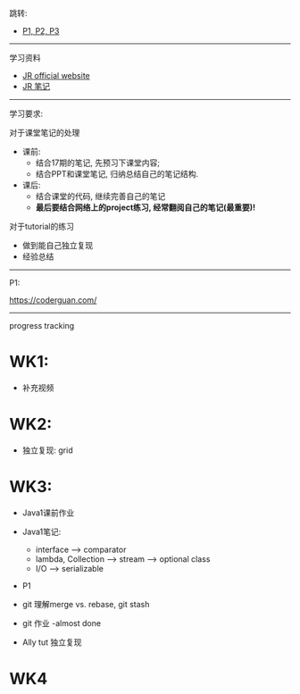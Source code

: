 跳转:

+ [P1, P2, P3](./JR_Projects/JR_projects.md)

---
学习资料
+ [JR official website](https://learn.jiangren.com.au/my-study/program/63293cf52734a87ca079a6d5)
+ [JR 笔记](https://github.com/australiaitgroup/full-stack-bootcamp-wiki)

---

学习要求:

对于课堂笔记的处理
+ 课前: 
  + 结合17期的笔记, 先预习下课堂内容; 
  + 结合PPT和课堂笔记, 归纳总结自己的笔记结构.
+ 课后: 
  + 结合课堂的代码, 继续完善自己的笔记
  + **最后要结合网络上的project练习, 经常翻阅自己的笔记(最重要)!**

对于tutorial的练习
+ 做到能自己独立复现 
+ 经验总结
  
---

P1: 

https://coderguan.com/

---

progress tracking
# WK1: 
+ 补充视频

# WK2:
+ 独立复现: grid

# WK3:
+ Java1课前作业
+ Java1笔记: 
  + interface --> comparator 
  + lambda, Collection --> stream --> optional class
  + I/O --> serializable

+ P1
+ git 理解merge vs. rebase, git stash
+ git 作业  -almost done
+ Ally tut 独立复现

# WK4
